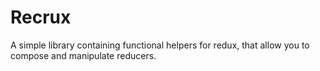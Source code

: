 # Recrux
A simple library containing functional helpers for redux, that allow you to compose and manipulate reducers.
